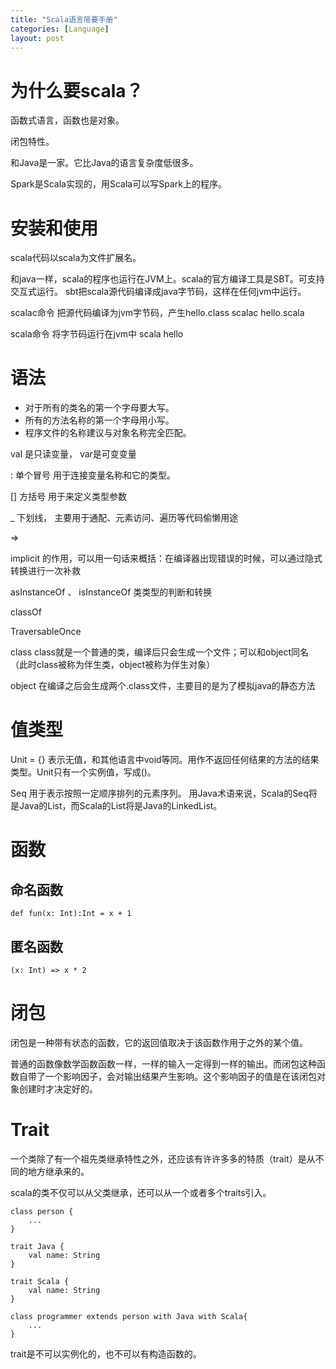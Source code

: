 ```yaml
---
title: "Scala语言简要手册"
categories: [Language]
layout: post
---
```

# 为什么要scala？
函数式语言，函数也是对象。

闭包特性。

和Java是一家。它比Java的语言复杂度低很多。

Spark是Scala实现的，用Scala可以写Spark上的程序。


# 安装和使用

scala代码以scala为文件扩展名。

和java一样，scala的程序也运行在JVM上。scala的官方编译工具是SBT。可支持交互式运行。
sbt把scala源代码编译成java字节码，这样在任何jvm中运行。


scalac命令 把源代码编译为jvm字节码，产生hello.class
scalac hello.scala

scala命令 将字节码运行在jvm中
scala hello


# 语法

* 对于所有的类名的第一个字母要大写。
* 所有的方法名称的第一个字母用小写。
* 程序文件的名称建议与对象名称完全匹配。

val 是只读变量， var是可变变量

: 单个冒号 用于连接变量名称和它的类型。

[] 方括号 用于来定义类型参数

_ 下划线， 主要用于通配、元素访问、遍历等代码偷懒用途

=>

implicit 的作用，可以用一句话来概括：在编译器出现错误的时候，可以通过隐式转换进行一次补救

asInstanceOf 、 isInstanceOf  类类型的判断和转换

classOf

TraversableOnce


class
class就是一个普通的类，编译后只会生成一个文件；可以和object同名（此时class被称为伴生类，object被称为伴生对象）

object
在编译之后会生成两个.class文件，主要目的是为了模拟java的静态方法


# 值类型

Unit = {}  表示无值，和其他语言中void等同。用作不返回任何结果的方法的结果类型。Unit只有一个实例值，写成()。

Seq 用于表示按照一定顺序排列的元素序列。 用Java术语来说，Scala的Seq将是Java的List，而Scala的List将是Java的LinkedList。


# 函数

## 命名函数
```
def fun(x: Int):Int = x + 1
```

## 匿名函数
```
(x: Int) => x * 2
```


# 闭包

闭包是一种带有状态的函数，它的返回值取决于该函数作用于之外的某个值。

普通的函数像数学函数函数一样，一样的输入一定得到一样的输出。而闭包这种函数自带了一个影响因子，会对输出结果产生影响。这个影响因子的值是在该闭包对象创建时才决定好的。



# Trait
一个类除了有一个祖先类继承特性之外，还应该有许许多多的特质（trait）是从不同的地方继承来的。

scala的类不仅可以从父类继承，还可以从一个或者多个traits引入。

```
class person {
    ...
}

trait Java {
    val name: String
}

trait Scala {
    val name: String
}

class programmer extends person with Java with Scala{
    ...
}

```
trait是不可以实例化的，也不可以有构造函数的。

